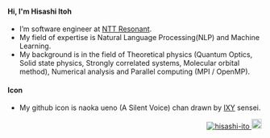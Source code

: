 ####  Hi, I'm Hisashi Itoh
- I’m software engineer at <a href="https://www.nttr.co.jp/">NTT Resonant</a>.
- My field of expertise is Natural Language Processing(NLP) and Machine Learning.
- My background is in the field of Theoretical physics (Quantum Optics, Solid state physics, Strongly correlated systems, Molecular orbital method), Numerical analysis and Parallel computing (MPI / OpenMP).
#### Icon
- My github icon is naoka ueno (A Silent Voice) chan drawn by <a href=https://twitter.com/Ixy>IXY</a> sensei.


<p align="right"> 
  <a href="https://github.com/hisashi-ito/hisashi-ito/">
    <img src="https://komarev.com/ghpvc/?username=hisashi-ito" alt="hisashi-ito" />
  </a>
  <a href="https://github.com/hisashi-ito">
    <img height="20" src="https://img.shields.io/github/followers/hisashi-ito?label=follow&logo=github&style=flat" />
  </a>
</p>
